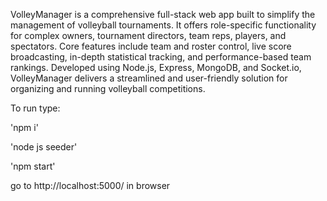 VolleyManager is a comprehensive full-stack web app built to simplify the management of volleyball tournaments. It offers role-specific functionality for complex owners, tournament directors, team reps, players, 
and spectators. Core features include team and roster control, live score broadcasting, in-depth statistical tracking, and performance-based team rankings. Developed using Node.js, Express, MongoDB, and Socket.io, 
VolleyManager delivers a streamlined and user-friendly solution for organizing and running volleyball competitions.

To run type:

'npm i'

'node js seeder'

'npm start'

go to http://localhost:5000/ in browser
